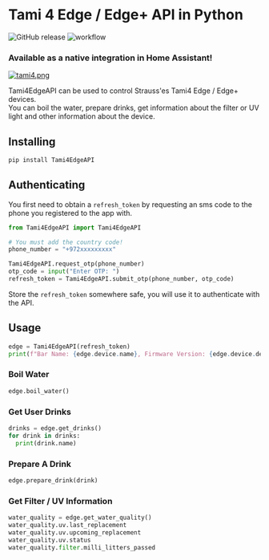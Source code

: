 # Tami 4 Edge / Edge+ API in Python
![GitHub release](https://img.shields.io/github/v/release/Guy293/Tami4EdgeAPI)
![workflow](https://github.com/Guy293/Tami4EdgeAPI/actions/workflows/python-publish.yml/badge.svg)

### **Available as a native integration in Home Assistant!**

[![tami4.png](https://i.postimg.cc/GhywJQDz/tami4.png)](https://postimg.cc/Tpf4TnCW)

Tami4EdgeAPI can be used to control Strauss'es Tami4 Edge / Edge+ devices.  
You can boil the water, prepare drinks, get information about the filter or UV light  and other information about the device.

## Installing

```sh
pip install Tami4EdgeAPI
```

## Authenticating

You first need to obtain a ``refresh_token`` by requesting an sms code to the phone you registered to the app with.
```py
from Tami4EdgeAPI import Tami4EdgeAPI

# You must add the country code!
phone_number = "+972xxxxxxxxx"

Tami4EdgeAPI.request_otp(phone_number)
otp_code = input("Enter OTP: ")
refresh_token = Tami4EdgeAPI.submit_otp(phone_number, otp_code)
```
Store the ``refresh_token`` somewhere safe, you will use it to authenticate with the API.

## Usage

```py
edge = Tami4EdgeAPI(refresh_token)
print(f"Bar Name: {edge.device.name}, Firmware Version: {edge.device.device_firmware}")
```

### Boil Water
```py
edge.boil_water()
```

### Get User Drinks
```py
drinks = edge.get_drinks()
for drink in drinks:
  print(drink.name)
```

### Prepare A Drink
```py
edge.prepare_drink(drink)
```

### Get Filter / UV Information
```py
water_quality = edge.get_water_quality()
water_quality.uv.last_replacement
water_quality.uv.upcoming_replacement
water_quality.uv.status
water_quality.filter.milli_litters_passed
```

